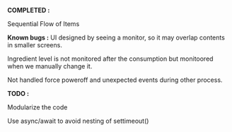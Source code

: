 **COMPLETED :**

Sequential Flow of Items

**Known bugs :**
UI designed by seeing a monitor, so it may overlap contents in smaller screens.

Ingredient level is not monitored after the consumption but monitoored when we manually change it.

Not handled force poweroff and unexpected events during other process.

**TODO :**

Modularize the code

Use async/await to avoid nesting of settimeout() 